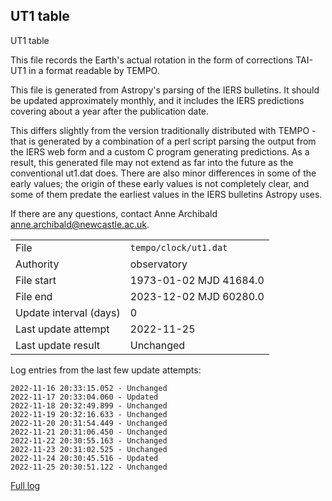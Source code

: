 
## UT1 table

UT1 table

This file records the Earth's actual rotation in the form of
corrections TAI-UT1 in a format readable by TEMPO.

This file is generated from Astropy's parsing of the IERS
bulletins. It should be updated approximately monthly, and it
includes the IERS predictions covering about a year after the
publication date.

This differs slightly from the version traditionally distributed
with TEMPO - that is generated by a combination of a perl script
parsing the output from the IERS web form and a custom C program
generating predictions. As a result, this generated file may not
extend as far into the future as the conventional ut1.dat does.
There are also minor differences in some of the early values; the
origin of these early values is not completely clear, and some of
them predate the earliest values in the IERS bulletins Astropy uses.

If there are any questions, contact Anne Archibald
<anne.archibald@newcastle.ac.uk>.

|     |     |
|:--- |:--- |
| File | `tempo/clock/ut1.dat` |
| Authority | observatory |
| File start | 1973-01-02 MJD 41684.0 |
| File end | 2023-12-02 MJD 60280.0 |
| Update interval (days) | 0 |
| Last update attempt | 2022-11-25 |
| Last update result | Unchanged |

Log entries from the last few update attempts:
```
2022-11-16 20:33:15.052 - Unchanged
2022-11-17 20:33:04.060 - Updated
2022-11-18 20:32:49.899 - Unchanged
2022-11-19 20:32:16.633 - Unchanged
2022-11-20 20:31:54.449 - Unchanged
2022-11-21 20:31:06.450 - Unchanged
2022-11-22 20:30:55.163 - Unchanged
2022-11-23 20:31:02.525 - Unchanged
2022-11-24 20:30:45.516 - Updated
2022-11-25 20:30:51.122 - Unchanged
```
[Full log](https://raw.githubusercontent.com/ipta/pulsar-clock-corrections/main/log/tempo/clock/ut1.dat.log)
